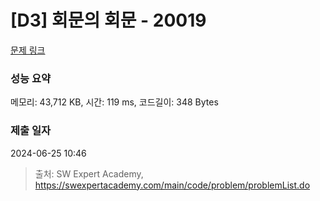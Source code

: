 # [D3] 회문의 회문 - 20019 

[문제 링크](https://swexpertacademy.com/main/code/problem/problemDetail.do?contestProbId=AY2hjCWKbykDFATh) 

### 성능 요약

메모리: 43,712 KB, 시간: 119 ms, 코드길이: 348 Bytes

### 제출 일자

2024-06-25 10:46



> 출처: SW Expert Academy, https://swexpertacademy.com/main/code/problem/problemList.do